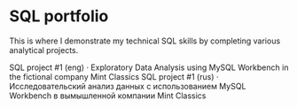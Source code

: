 # SQL portfolio

This is where I demonstrate my technical SQL skills by completing various analytical projects.

SQL project #1 (eng) · Exploratory Data Analysis using MySQL Workbench in the fictional company Mint Classics
SQL project #1 (rus) · Исследовательский анализ данных с использованием MySQL Workbench в вымышленной компании Mint Classics
